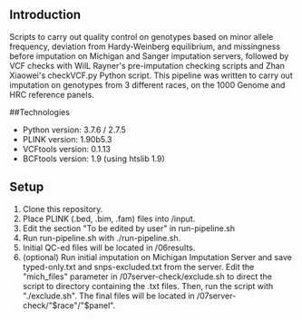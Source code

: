 ## Introduction
Scripts to carry out quality control on genotypes based on minor allele frequency, deviation from Hardy-Weinberg equilibrium, and missingness before imputation on Michigan and Sanger imputation servers, followed by VCF checks with WilL Rayner's pre-imputation checking scripts and Zhan Xiaowei's checkVCF.py Python script. This pipeline was written to carry out imputation on genotypes from 3 different races, on the 1000 Genome and HRC reference panels.

##Technologies
* Python version: 3.7.6 / 2.7.5
* PLINK version: 1.90b5.3
* VCFtools version: 0.1.13
* BCFtools version: 1.9 (using htslib 1.9)

## Setup
1. Clone this repository.
2. Place PLINK (.bed, .bim, .fam) files into /input.
2. Edit the section "To be edited by user" in run-pipeline.sh
3. Run run-pipeline.sh with ./run-pipeline.sh.
4. Initial QC-ed files will be located in /06results.
5. (optional) Run initial imputation on Michigan Imputation Server and save typed-only.txt and snps-excluded.txt from the server. Edit the "mich_files" parameter in /07server-check/exclude.sh to direct the script to directory containing the .txt files. Then, run the script with "./exclude.sh". The final files will be located in /07server-check/"$race"/"$panel".
